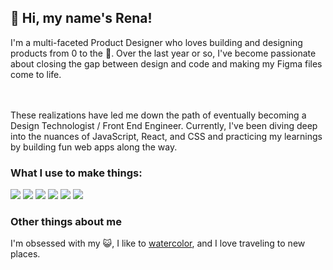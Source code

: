 <h2>👋 Hi, my name's Rena!</h2>
I'm a multi-faceted Product Designer who loves building and designing products from 0 to the 🌛. Over the last year or so, I've become passionate about closing the gap between design and code and making my Figma files come to life. 

<br><br>These realizations have led me down the path of eventually becoming a Design Technologist / Front End Engineer. Currently, I've been diving deep into the nuances of JavaScript, React, and CSS and practicing my learnings by building fun web apps along the way. 

<h3>What I use to make things:</h3>
<div style="display:inline">
<img src="https://img.shields.io/badge/react-%2320232a.svg?style=for-the-badge&logo=react&logoColor=%2361DAFB">
<img src="https://img.shields.io/badge/javascript-%23323330.svg?style=for-the-badge&logo=javascript&logoColor=%23F7DF1E">
<img src="https://img.shields.io/badge/css3-%231572B6.svg?style=for-the-badge&logo=css3&logoColor=white">
<img src="https://img.shields.io/badge/figma-%23F24E1E.svg?style=for-the-badge&logo=figma&logoColor=white">
<img src="https://img.shields.io/badge/webpack-%238DD6F9.svg?style=for-the-badge&logo=webpack&logoColor=black">
<img src="https://img.shields.io/badge/html5-%23E34F26.svg?style=for-the-badge&logo=html5&logoColor=white">
</div>

<h3>Other things about me</h3>
I'm obsessed with my 😺, I like to <a href="www.instagram.com/renakuai">watercolor</a>, and I love traveling to new places.
